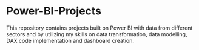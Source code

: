 # Power-BI-Projects
This repository contains projects built on Power BI with data from different sectors and by utilizing my skills on data transformation, data modelling, DAX code implementation and dashboard creation.
